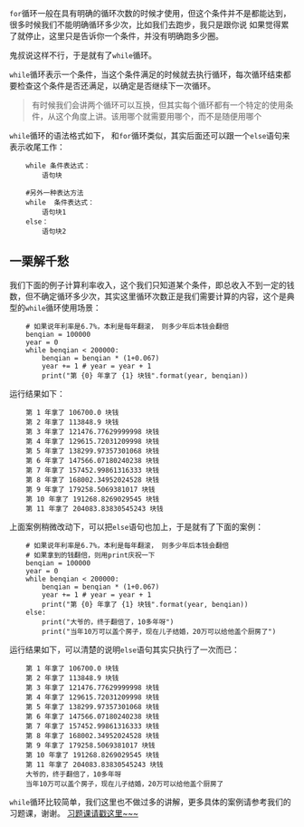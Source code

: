 
`for`循环一般在具有明确的循环次数的时候才使用，但这个条件并不是都能达到，很多时候我们不能明确循环多少次，比如我们去跑步，我只是跟你说
如果觉得累了就停止，这里只是告诉你一个条件，并没有明确跑多少圈。

鬼叔说这样不行，于是就有了`while`循环。

`while`循环表示一个条件，当这个条件满足的时候就去执行循环，每次循环结束都要检查这个条件是否还满足，以确定是否继续下一次循环。

> 有时候我们会讲两个循环可以互换，但其实每个循环都有一个特定的使用条件，从这个角度上讲。该用哪个就需要用哪个，而不是随便用哪个

`while`循环的语法格式如下， 和`for`循环类似，其实后面还可以跟一个`else`语句来表示收尾工作：
    
        while 条件表达式：
            语句块
            
        #另外一种表达方法
        while  条件表达式：
            语句块1
        else：
            语句块2

## 一栗解千愁

我们下面的例子计算利率收入，这个我们只知道某个条件，即总收入不到一定的钱数，但不确定循环多少次，其实这里循环次数正是我们需要计算的内容，这个是典型的`while`循环使用场景：


        # 如果说年利率是6.7%，本利是每年翻滚， 则多少年后本钱会翻倍
        benqian = 100000
        year = 0
        while benqian < 200000:
            benqian = benqian * (1+0.067)
            year += 1 # year = year + 1
            print("第 {0} 年拿了 {1} 块钱".format(year, benqian))
 
 运行结果如下：   

        第 1 年拿了 106700.0 块钱
        第 2 年拿了 113848.9 块钱
        第 3 年拿了 121476.77629999998 块钱
        第 4 年拿了 129615.72031209998 块钱
        第 5 年拿了 138299.97357301068 块钱
        第 6 年拿了 147566.07180240238 块钱
        第 7 年拿了 157452.99861316333 块钱
        第 8 年拿了 168002.34952024528 块钱
        第 9 年拿了 179258.5069381017 块钱
        第 10 年拿了 191268.8269029545 块钱
        第 11 年拿了 204083.83830545243 块钱


上面案例稍微改动下，可以把`else`语句也加上，于是就有了下面的案例：

        # 如果说年利率是6.7%，本利是每年翻滚， 则多少年后本钱会翻倍
        # 如果拿到的钱翻倍，则用print庆祝一下
        benqian = 100000
        year = 0
        while benqian < 200000:
            benqian = benqian * (1+0.067)
            year += 1 # year = year + 1
            print("第 {0} 年拿了 {1} 块钱".format(year, benqian))
        else:
            print("大爷的，终于翻倍了，10多年呀")
            print("当年10万可以盖个房子，现在儿子结婚，20万可以给他盖个厨房了")
            
运行结果如下，可以清楚的说明`else`语句其实只执行了一次而已：

        第 1 年拿了 106700.0 块钱
        第 2 年拿了 113848.9 块钱
        第 3 年拿了 121476.77629999998 块钱
        第 4 年拿了 129615.72031209998 块钱
        第 5 年拿了 138299.97357301068 块钱
        第 6 年拿了 147566.07180240238 块钱
        第 7 年拿了 157452.99861316333 块钱
        第 8 年拿了 168002.34952024528 块钱
        第 9 年拿了 179258.5069381017 块钱
        第 10 年拿了 191268.8269029545 块钱
        第 11 年拿了 204083.83830545243 块钱
        大爷的，终于翻倍了，10多年呀
        当年10万可以盖个房子，现在儿子结婚，20万可以给他盖个厨房了


`while`循环比较简单，我们这里也不做过多的讲解，更多具体的案例请参考我们的习题课，谢谢。  [习题课请戳这里~~~](https://v.baoshu.red)